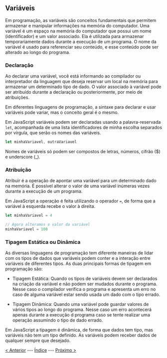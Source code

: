 ## Variáveis

Em programação, as variáveis são conceitos fundamentais que permitem armazenar e manipular informações na memória do computador. Uma variável é um espaço na memória do computador que possui um nome (identificador) e um valor associado. Ela é utilizada para armazenar temporariamente dados durante a execução de um programa. O nome da variável é usado para referenciar seu conteúdo, e esse conteúdo pode ser alterado ao longo do programa.

### Declaração

Ao declarar uma variável, você está informando ao compilador ou interpretador da linguagem que deseja reservar um local na memória para armazenar um determinado tipo de dado. O valor associado à variável pode ser atribuído durante a declaração ou posteriormente, por meio de atribuições.

Em diferentes linguagens de programação, a sintaxe para declarar e usar variáveis pode variar, mas o conceito geral é o mesmo.

Em JavaScript variáveis podem ser declaradas usando a palavra-reservada `let`, acompanhada de uma lista identificadores de minha escolha separados por vírgula, que serão os nomes das variáveis.

```js
let minhaVariavel, outraVariavel
```

Nomes de variáveis só podem ser compostos de letras, números, cifrão ($) e underscore (_).

### Atribuição

Atribuir é a operação de apontar uma variável para um determinado dado na memória.
É possível alterar o valor de uma variável inúmeras vezes durante a execução de um programa.

Em JavaScript a operação é feita utilizando o operador `=`, de forma que a variável à esquerda recebe o valor à direita.

```js
let minhaVariavel = 4

// Agora alteramos o valor da variável
minhaVariavel = 100
```

### Tipagem Estática ou Dinâmica
As diversas linguagens de programação tem diferente maneiras de lidar com os tipos de dados que variáveis podem conter e a interação entre variáveis de diferentes tipos. As duas principais formas de tipagem em programação são:

- Tipagem Estática: Quando os tipos de variáveis devem ser declarados na criação da variável e não podem ser mudados durante o programa. Nesse caso o compilador verifica o programa e apresenta  um erro no caso de alguma variável estar sendo usada um dado com o tipo errado.

- Tipagem Dinâmica: Quando uma variável pode guardar valores de vários tipos ao longo do programa. Nesse caso um erro acontecerá apenas durante a execução d programa caso se tente realizar uma operação assumindo o tipo de dado errado.

Em JavaScript a tipagem é dinâmica, de forma que dados tem tipo, mas variáveis não tem um tipo definido. As variáveis podem receber dados de qualquer sempre que desejado.

[< Anterior](./data-types.md) --- [Índice](./index.md) --- [Próximo >](./io.md)
